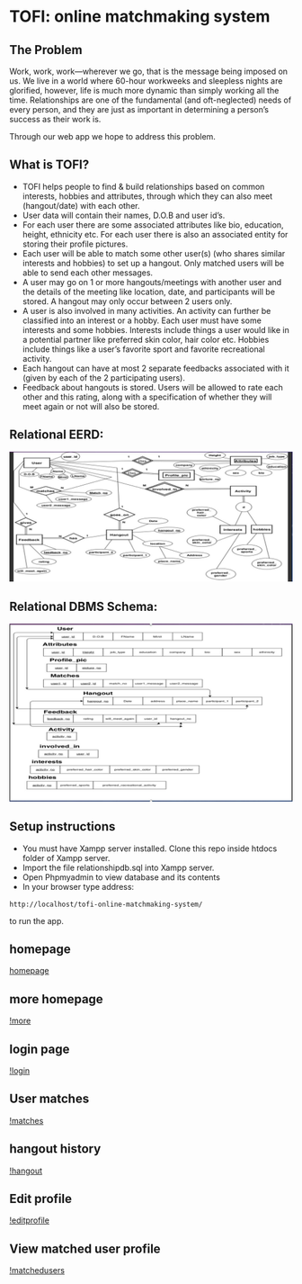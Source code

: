 # TOFI: online matchmaking system
## The Problem
Work, work, work—wherever we go, that is the message being imposed on us. We live in a world where 60-hour workweeks and sleepless nights are glorified, however, life is much more dynamic than simply working all the time. Relationships are one of the fundamental (and oft-neglected) needs of every person, and they are just as important in determining a person’s success as their work is. 

Through our web app we hope to address this problem.

## What is TOFI?
- TOFI helps people to find & build relationships based on common interests, hobbies and attributes, through which they can also meet (hangout/date) with each other.
- User data will contain their names, D.O.B and user id’s.
- For each user there are some associated attributes like bio, education, height, ethnicity etc. For each user there is also an associated entity for storing their profile pictures.
- Each user will be able to match some other user(s) (who shares similar interests and hobbies) to set up a hangout. Only matched users will be able to send each other messages.
- A user may go on 1 or more hangouts/meetings with another user and the details of the meeting like location, date, and participants will be stored. A hangout may only occur between 2 users only.
- A user is also involved in many activities. An activity can further be classified into an interest or a hobby. Each user must have some interests and some hobbies. Interests include things a user would like in a potential partner like preferred skin color, hair color etc. Hobbies include things like a user’s favorite sport and favorite recreational activity.
- Each hangout can have at most 2 separate feedbacks associated with it (given by each of the 2 participating users).
- Feedback about hangouts is stored. Users will be allowed to rate each other and this rating, along with a specification of whether they will meet again or not will also be stored.

## Relational EERD:
![schema](/README-assets/snapshot-8.JPG)


## Relational DBMS Schema:
![schema](/README-assets/snapshot-9.JPG)


## Setup instructions
- You must have Xampp server installed. Clone this repo inside htdocs folder of Xampp server.
- Import the file relationshipdb.sql into Xampp server.
- Open Phpmyadmin to view database and its contents
- In your browser type address:
```
http://localhost/tofi-online-matchmaking-system/
```
to run the app.


## homepage
[homepage](https://github.com/harisriaz17/TOFI-online-matchmaking-system/tree/master/README-assets/snapshot-1.JPG)
## more homepage
[!more](/README-assets/snapshot-2.JPG)
## login page
[!login](/README-assets/snapshot-3.JPG)
## User matches 
[!matches](/README-assets/snapshot-4.JPG)
## hangout history
[!hangout](/README-assets/snapshot-5.JPG)
## Edit profile
[!editprofile](/README-assets/snapshot-6.JPG)
## View matched user profile
[!matchedusers](/README-assets/snapshot-7.JPG)


